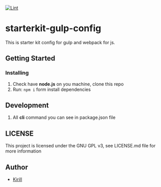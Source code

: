 [![Lint](https://img.shields.io/endpoint.svg?url=https%3A%2F%2Factions-badge.atrox.dev%2FsteelWinds%2Fstarterkit-gulp-config%2Fbadge%3Fref%3Dmain&style=popout-square)](https://actions-badge.atrox.dev/steelWinds/starterkit-gulp-config/goto?ref=main)
# starterkit-gulp-config

This is starter kit config for gulp and webpack for js.
  
## Getting Started 

### Installing 

1. Check have **node.js** on you machine, clone this repo
2. Run: ```npm i``` form install dependencies 

## Development 

1. All **cli** command you can see in package.json file

## LICENSE 

This project is licensed under the GNU GPL v3, see LICENSE.md file for more information

## Author 

- [Kirill](https://github.com/steelWinds)

